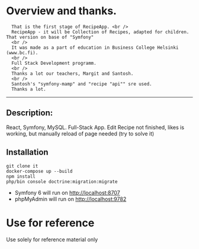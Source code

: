 # Overview and thanks.

      That is the first stage of RecipeApp. <br />
      RecipeApp - it will be Collection of Recipes, adapted for children. That version on base of "Symfony"
      <br />
      It was made as a part of education in Business College Helsinki (www.bc.fi).
      <br />
      Full Stack Development programm.
      <br />
      Thanks a lot our teachers, Margit and Santosh.
      <br />
      Santosh's "symfony-mamp" and "recipe "api"" sre used.
      Thanks a lot.

---

## Description:

React, Symfony, MySQL. Full-Stack App.
Edit Recipe not finished, likes is working, but manually reload of page needed (try to solve it)

## Installation

```shell
git clone it
docker-compose up --build
npm install
php/bin console doctrine:migration:migrate
```

- Symfony 6 will run on [http://localhost:8707](http://localhost:8707)
- phpMyAdmin will run on [http://localhost:9782](http://localhost:9782)

# Use for reference

Use solely for reference material only

